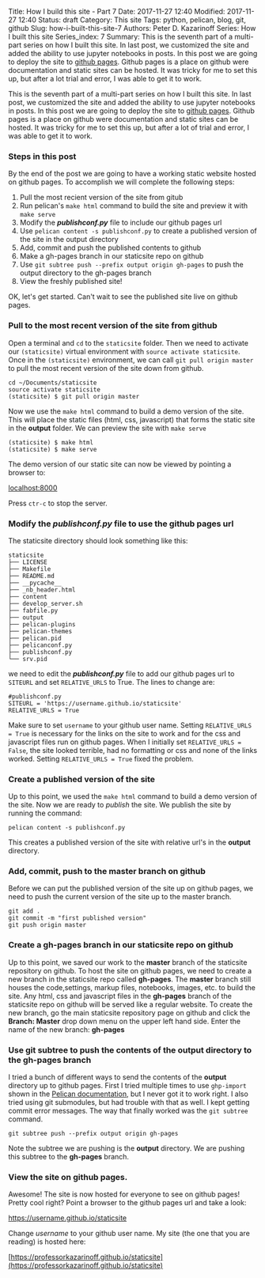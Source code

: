 Title: How I build this site - Part 7
Date: 2017-11-27 12:40
Modified: 2017-11-27 12:40
Status: draft
Category: This site
Tags: python, pelican, blog, git, github
Slug: how-i-built-this-site-7
Authors: Peter D. Kazarinoff
Series: How I built this site
Series_index: 7
Summary: This is the seventh part of a multi-part series on how I built this site. In last post, we customized the site and added the ability to use jupyter notebooks in posts.  In this post we are going to deploy the site to [github pages](https://pages.github.com/). Github pages is a place on github were documentation and static sites can be hosted. It was tricky for me to set this up, but after a lot trial and error, I was able to get it to work.

This is the seventh part of a multi-part series on how I built this site. In last post, we customized the site and added the ability to use jupyter notebooks in posts.  In this post we are going to deploy the site to [github pages](https://pages.github.com/). Github pages is a place on github were documentation and static sites can be hosted. It was tricky for me to set this up, but after a lot of trial and error, I was able to get it to work.

### Steps in this post

By the end of the post we are going to have a working static website hosted on github pages. To accomplish we will complete the following steps:

1. Pull the most recient version of the site from gitub
2. Run pelican's ```make html``` command to build the site and preview it with ```make serve```
3. Modify the **_publishconf.py_** file to include our github pages url
4. Use ```pelican content -s publishconf.py``` to create a published version of the site in the output directory
5. Add, commit and push the published contents to github
6. Make a gh-pages branch in our staticsite repo on github
7. Use ```git subtree push --prefix output origin gh-pages``` to push the output directory to the gh-pages branch
8. View the freshly published site! 


OK, let's get started. Can't wait to see the published site live on github pages.


### Pull to the most recent version of the site from github

Open a terminal and ```cd``` to the ```staticsite``` folder. Then we need to activate our ```(staticsite)``` virtual environment with ```source activate staticsite```. Once in the ```(staticsite)``` environment, we can call ```git pull origin master``` to pull the most recent version of the site down from github.

```
cd ~/Documents/staticsite
source activate staticsite
(staticsite) $ git pull origin master
```

Now we use the ```make html``` command to build a demo version of the site. This will place the static files (html, css, javascript) that forms the static site in the **output** folder.  We can preview the site with ```make serve```

```
(staticsite) $ make html
(staticsite) $ make serve
```

The demo version of our static site can now be viewed by pointing a browser to:

[localhost:8000](localhost:8000)

Press ```ctr-c``` to stop the server.

### Modify the **_publishconf.py_** file to use the github pages url

The staticsite directory should look something like this:
```
staticsite
├── LICENSE
├── Makefile
├── README.md
├── __pycache__
├── _nb_header.html
├── content
├── develop_server.sh
├── fabfile.py
├── output
├── pelican-plugins
├── pelican-themes
├── pelican.pid
├── pelicanconf.py
├── publishconf.py
└── srv.pid
```
 
we need to edit the **_publishconf.py_** file to add our github pages url to ```SITEURL``` and set ```RELATIVE_URLS``` to True. The lines to change are:

```
#publishconf.py
SITEURL = 'https://username.github.io/staticsite'
RELATIVE_URLS = True
```

Make sure to set ```username``` to your github user name. Setting ```RELATIVE_URLS = True``` is necessary for the links on the site to work and for the css and javascript files run on github pages. When I initially set ```RELATIVE_URLS = False```, the site looked terrible, had no formatting or css and none of the links worked. Setting ```RELATIVE_URLS = True``` fixed the problem.

### Create a published version of the site

Up to this point, we used the ```make html``` command to build a demo version of the site. Now we are ready to _publish_ the site. We publish the site by running the command:

```
pelican content -s publishconf.py
```

This creates a published version of the site with relative url's in the **output** directory. 

### Add, commit, push to the master branch on github

Before we can put the published version of the site up on github pages, we need to push the current version of the site up to the master branch.

```
git add .
git commit -m "first published version"
git push origin master
```

### Create a **gh-pages** branch in our staticsite repo on github

Up to this point, we saved our work to the **master** branch of the staticsite repository on github. To host the site on github pages, we need to create a new branch in the staticsite repo called **gh-pages**. The **master** branch still houses the code,settings, markup files, notebooks, images, etc. to build the site. Any html, css and javascript files in the **gh-pages** branch of the staticsite repo on github will be served like a regular website. To create the new branch, go the main staticsite repository page on github and click the **Branch: Master** drop down menu on the upper left hand side. Enter the name of the new branch: **gh-pages**

### Use **git subtree** to push the contents of the **output** directory to the **gh-pages** branch

I tried a bunch of different ways to send the contents of the **output** directory up to github pages. First I tried multiple times to use ```ghp-import``` shown in the [Pelican documentation](http://docs.getpelican.com/en/stable/tips.html), but I never got it to work right. I also tried using git submodules, but had trouble with that as well. I kept getting commit error messages. The way that finally worked was the ```git subtree``` command. 

```
git subtree push --prefix output origin gh-pages
```

Note the subtree we are pushing is the **output** directory. We are pushing this subtree to the **gh-pages** branch. 

### View the site on github pages.

Awesome! The site is now hosted for everyone to see on github pages! Pretty cool right? Point a browser to the github pages url and take a look:

https://username.github.io/staticsite

Change _username_ to your github user name. My site (the one that you are reading) is hosted here: 

[https://professorkazarinoff.github.io/staticsite](https://professorkazarinoff.github.io/staticsite)
